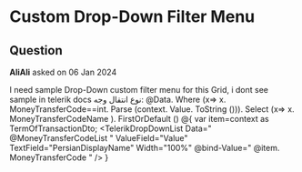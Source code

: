 # Custom Drop-Down Filter Menu

## Question

**AliAli** asked on 06 Jan 2024

I need sample Drop-Down custom filter menu for this Grid, i dont see sample in telerik docs <GridColumn Field="MoneyTransferCode" FieldType=" @( typeof ( int ) ) " Title=" نوع انتقال وجه " Width="200px" Groupable="true"> <GroupHeaderTemplate> نوع انتقال وجه: @Data. Where (x=> x. MoneyTransferCode==int. Parse (context. Value. ToString ())). Select (x=> x. MoneyTransferCodeName ). FirstOrDefault () </GroupHeaderTemplate> <Template> @{ var item=context as TermOfTransactionDto; @item. MoneyTransferCodeName } </Template> <EditorTemplate> @{ var item=context as TermOfTransactionDto; <TelerikDropDownList Data=" @MoneyTransferCodeList " ValueField="Value" TextField="PersianDisplayName" Width="100%" @bind-Value=" @item. MoneyTransferCode " /> } </EditorTemplate> </GridColumn>

